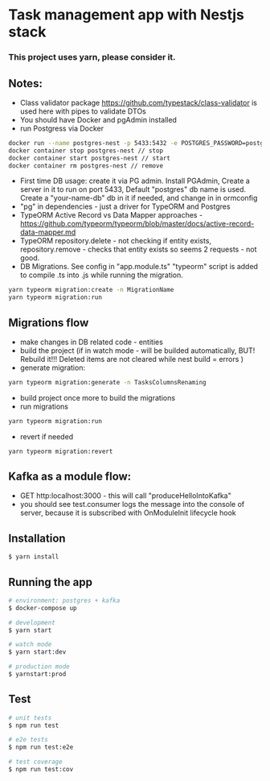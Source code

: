 # Task management app with Nestjs stack 

### This project uses yarn, please consider it.

## Notes: 
- Class validator package https://github.com/typestack/class-validator is used here with pipes to validate DTOs
- You should have Docker and pgAdmin installed 
- run Postgress via Docker 
```bash
docker run --name postgres-nest -p 5433:5432 -e POSTGRES_PASSWORD=postgres -d postgres // initial download and start
docker container stop postgres-nest // stop
docker container start postgres-nest // start
docker container rm postgres-nest // remove
```
- First time DB usage: create it via PG admin. Install PGAdmin, Create a server in it to run on port 5433, Default "postgres" db name is used. Create a "your-name-db" db in it if needed, and change in in ormconfig
- "pg" in dependencies - just a driver for TypeORM and Postgres
- TypeORM Active Record vs Data Mapper approaches - https://github.com/typeorm/typeorm/blob/master/docs/active-record-data-mapper.md
- TypeORM repository.delete - not checking if entity exists, repository.remove - checks that entity exists so seems 2 requests - not good.
- DB Migrations. See config in "app.module.ts"
"typeorm" script is added to compile .ts into .js while running the migration.
```bash
yarn typeorm migration:create -n MigrationName
yarn typeorm migration:run
```

## Migrations flow
- make changes in DB related code - entities
- build the project (if in watch mode - will be builded automatically, BUT! Rebuild it!!! Deleted items are not cleared while nest build = errors )
- generate migration: 
```bash
yarn typeorm migration:generate -n TasksColumnsRenaming
```
- build project once more to build the migrations
- run migrations
```bash
yarn typeorm migration:run
```
- revert if needed
```bash
yarn typeorm migration:revert
```

## Kafka as a module flow: 
- GET http:localhost:3000 - this will call "produceHelloIntoKafka" 
- you should see test.consumer logs the message into the console of server, because it is subscribed with OnModuleInit lifecycle hook

## Installation

```bash
$ yarn install
```

## Running the app
```bash
# environment: postgres + kafka
$ docker-compose up

# development
$ yarn start

# watch mode
$ yarn start:dev

# production mode
$ yarnstart:prod
```

## Test
```bash
# unit tests
$ npm run test

# e2e tests
$ npm run test:e2e

# test coverage
$ npm run test:cov
```
